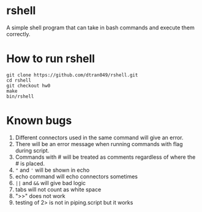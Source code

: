 # rshell
A simple shell program that can take in bash commands and execute them correctly.

# How to run rshell
```
git clone https://github.com/dtran049/rshell.git
cd rshell
git checkout hw0
make
bin/rshell
```

# Known bugs
1. Different connectors used in the same command will give an error.
2. There will be an error message when running commands with flag during script.
3. Commands with # will be treated as comments regardless of where the # is placed.
4. `"` and `'` will be shown in  echo
5. echo command will echo connectors sometimes
6. `||` and `&&` will give bad logic 
7. tabs will not count as white space
8. ">>" does not work
9. testing of 2> is not in piping.script but it works
